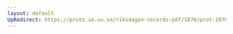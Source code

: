 ```yaml
---
layout: default
UpRedirect: https://pruto.im.uu.se/riksdagen-records-pdf/1876/prot-1876--ak--016/prot-1876--ak--016_033.pdf
---
```

